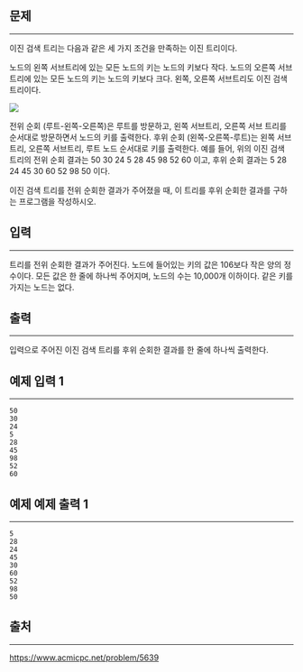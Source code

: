 ## 문제

---

이진 검색 트리는 다음과 같은 세 가지 조건을 만족하는 이진 트리이다.

노드의 왼쪽 서브트리에 있는 모든 노드의 키는 노드의 키보다 작다.
노드의 오른쪽 서브트리에 있는 모든 노드의 키는 노드의 키보다 크다.
왼쪽, 오른쪽 서브트리도 이진 검색 트리이다.

![](https://onlinejudgeimages.s3-ap-northeast-1.amazonaws.com/upload/images/bsearchtree.png)

전위 순회 (루트-왼쪽-오른쪽)은 루트를 방문하고, 왼쪽 서브트리, 오른쪽 서브 트리를 순서대로 방문하면서 노드의 키를 출력한다. 후위 순회 (왼쪽-오른쪽-루트)는 왼쪽 서브트리, 오른쪽 서브트리, 루트 노드 순서대로 키를 출력한다. 예를 들어, 위의 이진 검색 트리의 전위 순회 결과는 50 30 24 5 28 45 98 52 60 이고, 후위 순회 결과는 5 28 24 45 30 60 52 98 50 이다.

이진 검색 트리를 전위 순회한 결과가 주어졌을 때, 이 트리를 후위 순회한 결과를 구하는 프로그램을 작성하시오.

## 입력

---

트리를 전위 순회한 결과가 주어진다. 노드에 들어있는 키의 값은 106보다 작은 양의 정수이다. 모든 값은 한 줄에 하나씩 주어지며, 노드의 수는 10,000개 이하이다. 같은 키를 가지는 노드는 없다.

## 출력

---

입력으로 주어진 이진 검색 트리를 후위 순회한 결과를 한 줄에 하나씩 출력한다.

## 예제 입력 1

---

```
50
30
24
5
28
45
98
52
60
```

## 예제 예제 출력 1

---

```
5
28
24
45
30
60
52
98
50
```

## 출처

---

https://www.acmicpc.net/problem/5639
